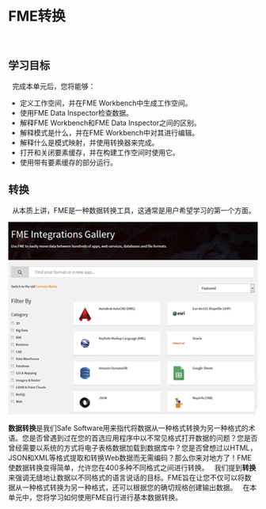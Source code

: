# FME转换
  
## 学习目标
 
完成本单元后，您将能够：
- 定义工作空间，并在FME Workbench中生成工作空间。
- 使用FME Data Inspector检查数据。
- 解释FME Workbench和FME Data Inspector之间的区别。
- 解释模式是什么，并在FME Workbench中对其进行编辑。
- 解释什么是模式映射，并使用转换器来完成。
- 打开和关闭要素缓存，并在构建工作空间时使用它。
- 使用带有要素缓存的部分运行。
 
## 转换
 
从本质上讲，FME是一种数据转换工具，这通常是用户希望学习的第一个方面。

![](./Images/Img1.000.TranslationIntro.png)

**数据转换**是我们Safe Software用来指代将数据从一种格式转换为另一种格式的术语。您是否曾遇到过在您的首选应用程序中以不常见格式打开数据的问题？您是否曾经需要以系统的方式将电子表格数据加载到数据库中？您是否曾想过以HTML，JSON和XML等格式提取和转换Web数据而无需编码？那么你来对地方了！FME使数据转换变得简单，允许您在400多种不同格式之间进行转换。
 
我们提到**转换**来强调无缝地让数据以不同格式的语言说话的目标。FME旨在让您不仅可以将数据从一种格式转换为另一种格式，还可以根据您的确切规格创建输出数据。
 
在本单元中，您将学习如何使用FME自行进行基本数据转换。
